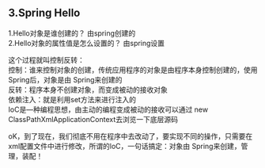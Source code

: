 ## 3.Spring Hello
1.Hello对象是谁创建的？  由spring创建的  
2.Hello对象的属性值是怎么设置的？  由spring设置  

这个过程就叫控制反转：  
控制：谁来控制对象的创建，传统应用程序的对象是由程序本身控制创建的，使用 Spring后，对象是由 Spring来创建的  
反转：程序本身不创建对象，而变成被动的接收对象  
依赖注入：就是利用set方法来进行注入的  
IoC是—种编程思想，由主动的编程变成被动的接收可以通过 new ClassPathXmlApplicationContext去浏览一下底层源码  

oK，到了现在，我们彻底不用在程序中去改动了，要实现不同的操作，只需要在xml配置文件中进行修改，所谓的loC，一句话搞定：对象由 Spring来创建，管理，装配！
